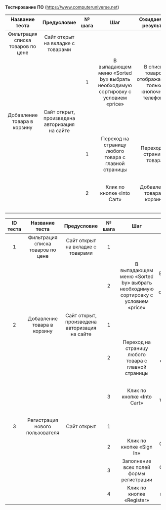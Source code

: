 ﻿**Тестирование ПО** (<https://www.computeruniverse.net>)

|Название теста|Предусловие|№ шага|Шаг|Ожидаемые результат|Фактический результат|Статус|
| :-: | :-: | :-: | :-: | :-: | :-: | :-: |
|Фильтрация списка товаров по цене|Сайт открыт на вкладке с товарами|||||Пройден|
|||1|В выпадающем меню «Sorted by» выбрать необходимую сортировку с условием «price» |В списке товаров отображаются только кнопочные телефоны|В списке товаров присутствуют смартфоны||
|Добавление товара в корзину|Сайт открыт, произведена авторизация на сайте|||||Пройден|
|||1|Переход на страницу любого товара с главной страницы|Переход на страницу товара|Переход на страницу товара||
|||2|Клик по кнопке «Into Cart»|Добавление товара в корзину|Переход на страницу корзины и добавление товара в корзину||

| ID теста | Название теста | Предусловие | № шага | Шаг | Ожидаемые результаты | Фактический результат | Статус |
| :-: | :-: | :-: | :-: | :-: | :-: | :-: | :-: |
| 1 | Фильтрация списка товаров по цене | Сайт открыт на вкладке с товарами | 1 | | | | Пройден |
| | | | 2 | В выпадающем меню «Sorted by» выбрать необходимую сортировку с условием «price» | В списке товаров отображаются только товары, отсортированные по цене | | |
| 2 | Добавление товара в корзину | Сайт открыт, произведена авторизация на сайте | 1 | | | | Пройден |
| | | | 2 | Переход на страницу любого товара с главной страницы | Переход на страницу товара | | |
| | | | 3 | Клик по кнопке «Into Cart» | Добавление товара в корзину | Переход на страницу корзины и добавление товара в корзину | |
| 3 | Регистрация нового пользователя | Сайт открыт | 1 | | | | |
| | | | 2 | Клик по кнопке «Sign In» | Открытие формы регистрации | Открытие формы регистрации | |
| | | | 3 | Заполнение всех полей формы регистрации | Создание нового пользователя | Создание нового пользователя | |
| | | | 4 | Клик по кнопке «Register» | Авторизация пользователя на сайте | Авторизация пользователя на сайте | |



